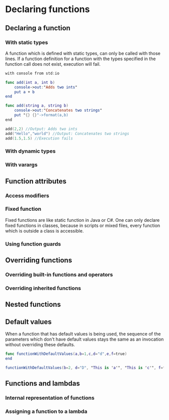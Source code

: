 # Declaring functions

## Declaring a function

### With static types

A function which is defined with static types, can only be called with those lines. If a function definition for a function with the types specified in the function call does not exist, execution will fail.

```swift
with console from std:io

func add(int a, int b)
    console->out:"Adds two ints"
    put a + b
end

func add(string a, string b)
    console->out:"Concatenates two strings"
    put "{} {}"->format(a,b)
end

add(2,2) //Output: Adds two ints
add("Hello","world") //Output: Concatenates two strings
add(1.5,1.5) //Execution fails
```

### With dynamic types

### With varargs

## Function attributes

### Access modifiers

### Fixed function

Fixed functions are like static function in Java or C\#. One can only declare fixed functions in classes, because in scripts or mixed files, every function which is outside a class is accessible.

### Using function guards

## Overriding functions

### Overriding built-in functions and operators

### Overriding inherited functions

## Nested functions

## Default values

When a function that has default values is being used, the sequence of the parameters which don't have default values stays the same as an invocation without overriding these defaults.

```swift
func functionWithDefaultValues(a,b=1,c,d="d",e,f=true)
end

functionWithDefaultValues(b=2, d="D", "This is 'a'", "This is 'c'", f=false, "This is 'e'") 
```

## Functions and lambdas

### Internal representation of functions

### Assigning a function to a lambda


